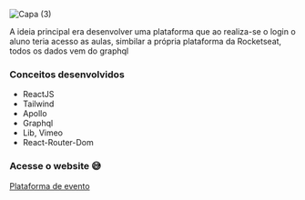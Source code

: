 ![Capa (3)](https://user-images.githubusercontent.com/94193637/210828038-16a35ff4-ab90-4609-abd6-e7162fb3c6cf.png)

A ideia principal era desenvolver uma plataforma que ao realiza-se o login o aluno teria acesso as aulas, simbilar a própria plataforma da Rocketseat, todos os dados vem do graphql

### Conceitos desenvolvidos
- ReactJS
- Tailwind
- Apollo
- Graphql
- Lib, Vimeo
- React-Router-Dom

### Acesse o website :sweat_smile:

<a href=https://event-platform-react-xi.vercel.app/>Plataforma de evento</a>

